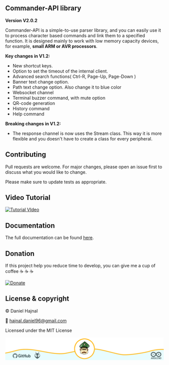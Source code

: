 ## Commander-API library
**Version V2.0.2**

Commander-API is a simple-to-use parser library, and you can easily use it to process character based commands and link them to a specified function. It is designed mainly to work with low memory capacity devices, for example, __small ARM or AVR processors__.

__Key changes in V1.2:__
* New shortcut keys.
* Option to set the timeout of the internal client.
* Advanced search functions( Ctrl-R, Page-Up, Page-Down )
* Banner text change option.
* Path text change option. Also change it to blue color
* Websocket channel
* Terminal buzzer command, with mute option
* QR-code generation
* History command
* Help command

__Breaking changes in V1.2:__
* The response channel is now uses the Stream class.
  This way it is more flexible and you doesn't have to
  create a class for every peripheral.

## Contributing
Pull requests are welcome. For major changes, please open an issue first to discuss what you would like to change.

Please make sure to update tests as appropriate.

## Video Tutorial

[![Tutorial VIdeo](https://img.youtube.com/vi/O2su8kXg1X8/0.jpg)](https://www.youtube.com/watch?v=O2su8kXg1X8)

## Documentation

The full documentation can be found [here](https://dani007200964.github.io/Commander-API/html/index.html).

## Donation
If this project help you reduce time to develop, you can give me a cup of coffee :coffee: :coffee: :coffee:

[![Donate](https://img.shields.io/badge/Donate-PayPal-green.svg)](https://www.paypal.com/donate?hosted_button_id=YFGZD78H6K2CS)

## License & copyright
© Daniel Hajnal

:email: hajnal.daniel96@gmail.com

Licensed under the MIT License

![](/docs/images/footer_image.png)
